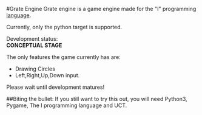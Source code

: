 #Grate Engine
Grate engine is a game engine made for the "I" programming [language](http://github.com/Qlova/ilang).

Currently, only the python target is supported.

Development status:  
**CONCEPTUAL STAGE**

The only features the game currently has are:

* Drawing Circles
* Left,Right,Up,Down input.

Please wait until development matures!

##Biting the bullet:
If you still want to try this out, you will need Python3, Pygame, The I programming language and UCT.
